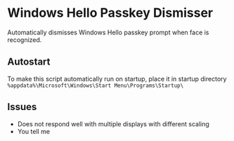 # Windows Hello Passkey Dismisser
Automatically dismisses Windows Hello passkey prompt when face is recognized.

## Autostart
To make this script automatically run on startup, place it in startup directory `%appdata%\Microsoft\Windows\Start Menu\Programs\Startup\`

## Issues
- Does not respond well with multiple displays with different scaling
- You tell me
